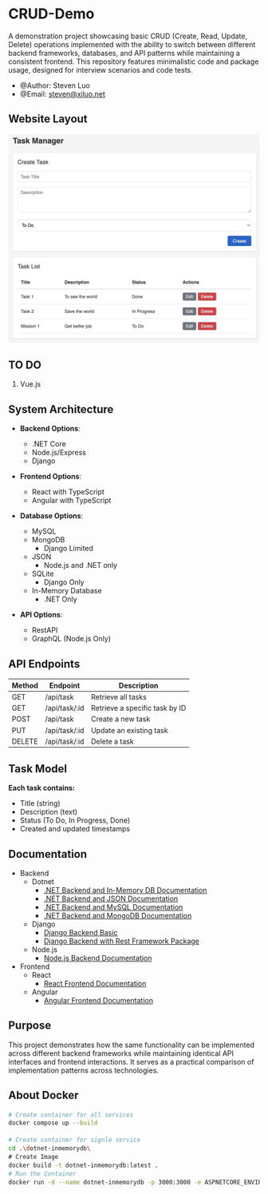 # CRUD-Demo

A demonstration project showcasing basic CRUD (Create, Read, Update, Delete) operations implemented with the ability to switch between different backend frameworks, databases, and API patterns while maintaining a consistent frontend. This repository features minimalistic code and package usage, designed for interview scenarios and code tests.

- @Author: Steven Luo
- @Email: steven@xiluo.net

## Website Layout
![image](artifacts/website.jpg)

## TO DO
1) Vue.js 

## System Architecture

- **Backend Options**: 
  - .NET Core
  - Node.js/Express
  - Django
- **Frontend Options**: 
  - React with TypeScript
  - Angular with TypeScript
- **Database Options**: 
  - MySQL 
  - MongoDB
    - Django Limited
  - JSON 
    - Node.js and .NET only
  - SQLite 
    - Django Only
  - In-Memory Database 
    - .NET Only

- **API Options**: 
  - RestAPI
  - GraphQL (Node.js Only)

## API Endpoints

| Method | Endpoint | Description |
|--------|----------|-------------|
| GET | /api/task | Retrieve all tasks |
| GET | /api/task/:id | Retrieve a specific task by ID |
| POST | /api/task | Create a new task |
| PUT | /api/task/:id | Update an existing task |
| DELETE | /api/task/:id | Delete a task |

## Task Model

**Each task contains:**
- Title (string)
- Description (text)
- Status (To Do, In Progress, Done)
- Created and updated timestamps

## Documentation

- Backend
  - Dotnet
      - [.NET Backend and In-Memory DB Documentation](dotnet-inmemorydb/README.md)
      - [.NET Backend and JSON Documentation](dotnet-json/README.md)
      - [.NET Backend and MySQL Documentation](dotnet-mysql/README.md)
      - [.NET Backend and MongoDB Documentation](dotnet-mongodb/README.md)
  - Django
      - [Django Backend Basic](django-basic/README.md)
      - [Django Backend with Rest Framework Package](django-restframework/README.md)
  - Node.js
      - [Node.js Backend Documentation](nodejs-back/README.md)
- Frontend
  - React
    - [React Frontend Documentation](react-front/README.md)
  - Angular
    - [Angular Frontend Documentation](angular-front/README.md)

## Purpose

This project demonstrates how the same functionality can be implemented across different backend frameworks while maintaining identical API interfaces and frontend interactions. It serves as a practical comparison of implementation patterns across technologies.

## About Docker
``` bash
# Create container for all services
docker compose up --build

# Create container for signle service
cd .\dotnet-inmemorydb\
# Create Image
docker build -t dotnet-inmemorydb:latest .
# Run the Container
docker run -d --name dotnet-inmemorydb -p 3000:3000 -e ASPNETCORE_ENVIRONMENT=Production dotnet-inmemorydb:latest
```